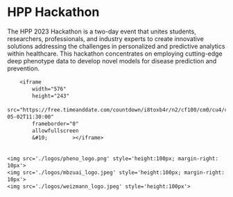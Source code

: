 # HPP Hackathon

<!-- WARNING: THIS FILE WAS AUTOGENERATED! DO NOT EDIT! -->

The HPP 2023 Hackathon is a two-day event that unites students,
researchers, professionals, and industry experts to create innovative
solutions addressing the challenges in personalized and predictive
analytics within healthcare. This hackathon concentrates on employing
cutting-edge deep phenotype data to develop novel models for disease
prediction and prevention.

        <iframe
            width="576"
            height="243"
            src="https://free.timeanddate.com/countdown/i8toxb4r/n2/cf100/cm0/cu4/ct0/cs0/ca0/co0/cr0/ss0/cac000/cpc000/pcfff/tcfff/fs400/szw576/szh243/iso2023-05-02T11:30:00"
            frameborder="0"
            allowfullscreen
            &#10;        ></iframe>
        

    <img src='./logos/pheno_logo.png' style='height:100px; margin-right: 10px'>
    <img src='./logos/mbzuai_logo.jpeg' style='height:100px; margin-right: 10px'>
    <img src='./logos/weizmann_logo.jpeg' style='height:100px'>
